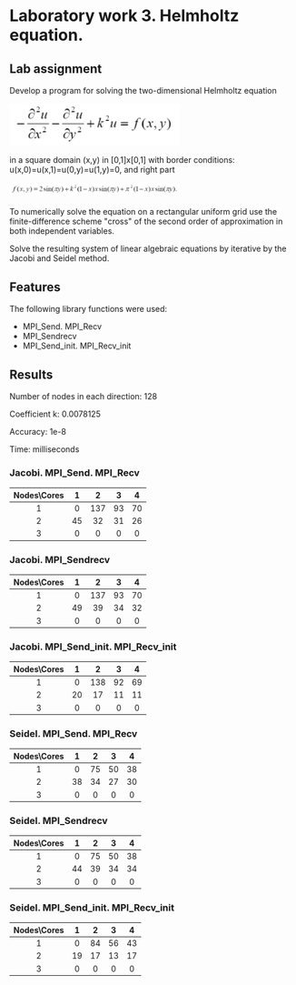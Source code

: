 # Laboratory work 3. Helmholtz equation.

## Lab assignment

Develop a program for solving the two-dimensional Helmholtz equation

<p>
  <img src="https://github.com/avelycure/avelycure/blob/master/assets/parallel_technologies/helmholtz/helmholts.png" width="300" />
</p>

in a square domain (x,y) in [0,1]x[0,1] with border conditions: u(x,0)=u(x,1)=u(0,y)=u(1,y)=0, and right part

<p>
  <img src="https://github.com/avelycure/avelycure/blob/master/assets/parallel_technologies/helmholtz/right_part.png" width="300" />
</p>

To numerically solve the equation on a rectangular uniform grid use the finite-difference scheme "cross" of the second order of approximation in
both independent variables.

Solve the resulting system of linear algebraic equations by iterative by the Jacobi and Seidel method.

## Features

The following library functions were used:
* MPI_Send. MPI_Recv
* MPI_Sendrecv
* MPI_Send_init. MPI_Recv_init

## Results

Number of nodes in each direction: 128

Coefficient k: 0.0078125

Accuracy: 1e-8

Time: milliseconds

### Jacobi. MPI_Send. MPI_Recv
|Nodes\Cores|1|2|3|4|
|:----------:|:----------:|:----------:|:----------:|:----------:|
|1|0|137|93|70|
|2|45|32|31|26|
|3|0|0|0|0|

### Jacobi. MPI_Sendrecv
|Nodes\Cores|1|2|3|4|
|:----------:|:----------:|:----------:|:----------:|:----------:|
|1|0|137|93|70|
|2|49|39|34|32|
|3|0|0|0|0|

### Jacobi. MPI_Send_init. MPI_Recv_init
|Nodes\Cores|1|2|3|4|
|:-:|:-:|:-:|:-:|:-:|
|1|0|138|92|69|
|2|20|17|11|11|
|3|0|0|0|0|

### Seidel. MPI_Send. MPI_Recv
|Nodes\Cores|1|2|3|4|
|:----------:|:----------:|:----------:|:----------:|:----------:|
|1|0|75|50|38|
|2|38|34|27|30|
|3|0|0|0|0|

### Seidel. MPI_Sendrecv
|Nodes\Cores|1|2|3|4|
|:----------:|:----------:|:----------:|:----------:|:----------:|
|1|0|75|50|38|
|2|44|39|34|34|
|3|0|0|0|0|

### Seidel. MPI_Send_init. MPI_Recv_init
|Nodes\Cores|1|2|3|4|
|:----------:|:----------:|:----------:|:----------:|:----------:|
|1|0|84|56|43|
|2|19|17|13|17|
|3|0|0|0|0|
